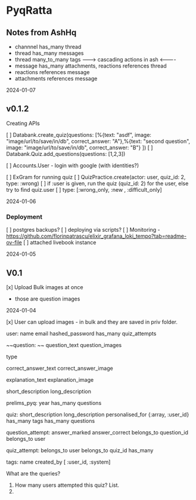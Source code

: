 # PyqRatta

## Notes from AshHq

* channnel has_many thread
* thread has_many messages
* thread many_to_many tags
---> cascading actions in ash <----
* message has_many attachments, reactions
    references thread
* reactions
    references message
* attachments
    references message

2024-01-07

## v0.1.2

Creating APIs

[ ] Databank.create_quiz(questions: [%{text: "asdf", image: "image/url/to/save/in/db", correct_answer: "A"},%{text: "second question", image: "image/url/to/save/in/db", correct_answer: "B"} ])
[ ] Databank.Quiz.add_questions(questions: [1,2,3])

[ ] Accounts.User - login with google (with identities?)

[ ] ExGram for running quiz
    [ ] QuizPractice.create(actor: user, quiz_id: 2, type: :wrong)
    [ ] if :user  is given, run the quiz (quiz_id: 2) for the user, else try to find quiz.user
    [ ] type: [:wrong_only, :new , :difficult_only]

2024-01-06

### Deployment

[ ] postgres backups?
[ ] deploying via scripts?
[ ] Monitoring - https://github.com/florinpatrascu/elixir_grafana_loki_tempo?tab=readme-ov-file
[ ] attached livebook instance


2024-01-05

## V0.1

[x] Upload Bulk images at once
  * those are question images

2024-01-04

[x] User can upload images - in bulk and they are saved in priv folder.


user:
  name
  email
  hashed_password
  has_many quiz_attempts


~~question: ~~
  question_text
  question_images

  type

  correct_answer_text
  correct_answer_image

  explanation_text
  explanation_image

  short_description
  long_description


prelims_pyq:
  year
  has_many questions


quiz:
  short_description
  long_description
  personalised_for {:array, :user_id}
  has_many tags
  has_many questions


question_attempt:
  answer_marked
  answer_correct
  belongs_to question_id
  belongs_to user


quiz_attempt:
  belongs_to user
  belongs_to quiz_id
  has_many


tags:
  name
  created_by [ :user_id, :system]


What are the queries?

1. How many users attempted this quiz? List.
2.
